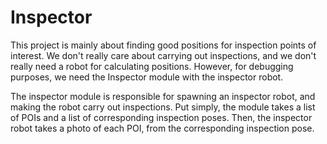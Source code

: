 # Inspector

This project is mainly about finding good positions for inspection points of interest. We don't really care about carrying out inspections, and we don't really need a robot for calculating positions.
However, for debugging purposes, we need the Inspector module with the inspector robot.

The inspector module is responsible for spawning an inspector robot, and making the robot carry out inspections. Put simply, the module takes a list of POIs and a list of corresponding inspection poses. Then, the inspector robot takes a photo of each POI, from the corresponding inspection pose.